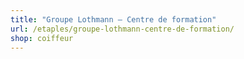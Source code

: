 ```yaml
---
title: "Groupe Lothmann — Centre de formation"
url: /etaples/groupe-lothmann-centre-de-formation/
shop: coiffeur
---
```

